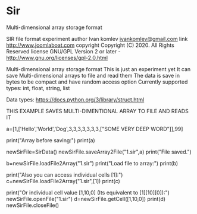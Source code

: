# Sir
Multi-dimensional array storage format

SIR file format experiment
author Ivan komlev <ivankomlev@gmail.com>
link http://www.joomlaboat.com
copyright Copyright (C) 2020. All Rights Reserved
license GNU/GPL Version 2 or later - http://www.gnu.org/licenses/gpl-2.0.html
 
Multi-dimensional array storage format
This is just an experiment yet
It can save Multi-dimensional arrays to file and read them
The data is save in bytes to be compact and have random access option
Currently supported types: int, float, string, list

Data types:
https://docs.python.org/3/library/struct.html
 
 
THIS EXAMPLE SAVES MULTI-DIMENTIONAL ARRAY TO FILE AND READS IT


a=[1,['Hello','World','Dog',3,3,3,3,3,3,3,["SOME VERY DEEP WORD"]],99]


print("Array before saving:")
print(a)

newSirFile=SirData()
newSirFile.saveArray2File("1.sir",a)
print("File saved.")


b=newSirFile.loadFile2Array("1.sir")
print("Load file to array:")
print(b)


print("Also you can access individual cells [1]:")
c=newSirFile.loadFile2Array("1.sir",[1])
print(c)

print("Or individual cell value [1,10,0] (Its equivalent to [1][10][0]):")
newSirFile.openFile("1.sir")
d=newSirFile.getCell([1,10,0])
print(d)
newSirFile.closeFile()
